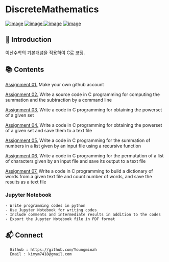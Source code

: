 # DiscreteMathematics
[![image](https://img.shields.io/badge/Language-Python3.7.0-yellow)](https://www.python.org/downloads/release/python-370/) 
[![image](https://img.shields.io/badge/Library-Pytorch%201.3.1-orange) ](https://pytorch.org/)
[![image](https://img.shields.io/badge/Tool-Jupyter%20Notebook-red)](https://jupyter.org/)
[![image](https://img.shields.io/badge/References-Coursera-blue)](https://www.coursera.org/specializations/deep-learning?utm_source=gg&utm_medium=sem&utm_content=17-DeepLearning-ROW&campaignid=6465471773&adgroupid=77415260637&device=c&keyword=coursera%20deep%20learning%20ai&matchtype=b&network=g&devicemodel=&adpostion=1t1&creativeid=379493352691&hide_mobile_promo&gclid=CjwKCAiAx_DwBRAfEiwA3vwZYlou6zu4lfD5oJXeVwUq5yefPHoQ85MYlxFEagat5zbERSHfnswydxoCypcQAvD_BwE)




## :memo: Introduction
이산수학의 기본개념을 적용하여 C로 코딩.



## :books: Contents

  [Assignment 01.](https://github.com/Youngminah)
  Make your own github account
  
  [Assignment 02.](https://github.com/Youngminah/DiscreteMathematics/tree/Assignment02)
  Write a source code in C programming for computing the summation and the subtraction by a command line

  [Assignment 03.](https://github.com/Youngminah/DiscreteMathematics/tree/Assignment03)
  Write a code in C programming for obtaining the powerset of a given set
  
  [Assignment 04.](https://github.com/Youngminah/DiscreteMathematics/tree/Assignment04)
  Write a code in C programming for obtaining the powerset of a given set and save them to a text file
  
  [Assignment 05.](https://github.com/Youngminah/DiscreteMathematics/tree/Assignment05)
  Write a code in C programming for the summation of numbers in a list given by an input file using a recursive function
  
  [Assignment 06.](https://github.com/Youngminah/DiscreteMathematics/tree/Assignment06)
  Write a code in C programming for the permutation of a list of characters given by an input file and save its output to a text file

  [Assignment 07.](https://github.com/Youngminah/DiscreteMathematics/tree/Assignment07)
  Write a code in C programming to build a dictionary of words from a given text file and count number of words, and save the results as a text file




###  Jupyter Notebook

```console
- Write programming codes in python
- Use Jupyter Notebook for writing codes
- Include comments and intermediate results in addition to the codes
- Export the Jupyter Notebook file in PDF format
```


## :mailbox_with_mail: Connect

```
  Github : https://github.com/Youngminah
  Email : kimym7418@gmail.com
```






